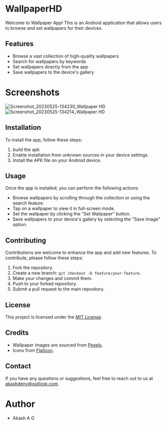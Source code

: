# WallpaperHD

Welcome to Wallpaper App! This is an Android application that allows users to browse and set wallpapers for their devices.

## Features

- Browse a vast collection of high-quality wallpapers
- Search for wallpapers by keywords
- Set wallpapers directly from the app
- Save wallpapers to the device's gallery


# Screenshots

![Screenshot_20230525-134230_Wallpaper HD](https://github.com/AkashAG1999/WallpaperHD/assets/134542032/8c91bed0-959b-494e-95ec-edbc074cc5a0)
![Screenshot_20230525-134214_Wallpaper HD](https://github.com/AkashAG1999/WallpaperHD/assets/134542032/b1740384-3a43-439d-8ca9-dbdd0620267e)

## Installation

To install the app, follow these steps:
1. build the apk 
2. Enable installation from unknown sources in your device settings.
3. Install the APK file on your Android device.

## Usage

Once the app is installed, you can perform the following actions:

- Browse wallpapers by scrolling through the collection or using the search feature.
- Tap on a wallpaper to view it in full-screen mode.
- Set the wallpaper by clicking the "Set Wallpaper" button.
- Save wallpapers to your device's gallery by selecting the "Save Image" option.

## Contributing

Contributions are welcome to enhance the app and add new features. To contribute, please follow these steps:

1. Fork the repository.
2. Create a new branch: `git checkout -b feature/your-feature`.
3. Make your changes and commit them.
4. Push to your forked repository.
5. Submit a pull request to the main repository.


## License

This project is licensed under the [MIT License](LICENSE).

## Credits

- Wallpaper images are sourced from [Pexels](https://pexels.com).
- Icons from [Flaticon](https://www.flaticon.com).

## Contact

If you have any questions or suggestions, feel free to reach out to us at akashdeny@outlook.com.


# Author
- Akash A G

